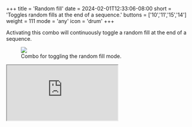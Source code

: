 +++
title = 'Random fill'
date = 2024-02-01T12:33:06-08:00
short = 'Toggles random fills at the end of a sequence.'
buttons = ['10','11','15','14']
weight = 111
mode = 'any'
icon = 'drum'
+++

Activating this combo will continuously toggle a random fill at the end of a sequence. 

<figure class="imgcombo">
<img src="/img/combo_fill.webp">
<figcaption>Combo for toggling the random fill mode.</figcaption>
</figure>


<div class="plyr__video-embed" id="player">
  <iframe
    src="https://www.youtube.com/embed/ZUiy6cNh1jw?origin=https://plyr.io&amp;iv_load_policy=3&amp;modestbranding=1&amp;playsinline=1&amp;showinfo=0&amp;rel=0&amp;enablejsapi=1"
    allowfullscreen
    allowtransparency
    allow="autoplay"
  ></iframe>
</div>


